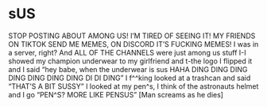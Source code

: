 # sUS
STOP POSTING ABOUT AMONG US! I’M TIRED OF SEEING IT! MY FRIENDS ON TIKTOK SEND ME MEMES, ON DISCORD IT’S FUCKING MEMES! I was in a server, right? And ALL OF THE CHANNELS were just among us stuff I-I showed my champion underwear to my girlfriend and t-the logo I flipped it and I said “hey babe, when the underwear is sus HAHA DING DING DING DING DING DING DING DI DI DING” I f^^king looked at a trashcan and said “THAT’S A BIT SUSSY” I looked at my pen^s, I think of the astronauts helmet and I go “PEN^S? MORE LIKE PENSUS” [Man screams as he dies]
